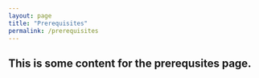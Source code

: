 ```yaml
---
layout: page
title: "Prerequisites"
permalink: /prerequisites
---
```


## This is some content for the prerequsites page.
